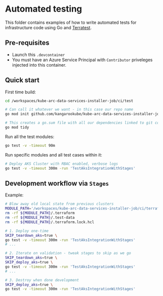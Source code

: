 # Automated testing

This folder contains examples of how to write automated tests for infrastructure code using Go and
[Terratest](https://terratest.gruntwork.io/).

## Pre-requisites

* Launch this `.devcontainer`
* You must have an Azure Service Principal with `Contributor` priveleges injected into this container.

## Quick start

First time build:
```bash
cd /workspaces/kube-arc-data-services-installer-job/ci/test

# Can call it whatever we want - in this case our repo name
go mod init github.com/kangarookube/kube-arc-data-services-installer-job

# This creates a go.sum file with all our dependencies linked to git commits, and cleans up ones not required
go mod tidy
```

Run all the test modules:

```bash
go test -v -timeout 90m
```

Run specific modules and all test cases within it:

```bash
# Deploy AKS Cluster with RBAC enabled, verbose logs
go test -v -timeout 300m -run 'TestAksIntegrationWithStages'
```

## Development workflow via `Stages`

Example:

```bash
# Blow away old local state from previous clusters
MODULE_PATH='/workspaces/kube-arc-data-services-installer-job/ci/terraform/aks-rbac'
rm -rf ${MODULE_PATH}/.terraform
rm -rf ${MODULE_PATH}/.test-data
rm -rf ${MODULE_PATH}/.terraform.lock.hcl

# 1. Deploy one-time
SKIP_teardown_aks=true \
go test -v -timeout 300m -run 'TestAksIntegrationWithStages'
# ...

# 2. Iterate on validation - tweak stages to skip as we go
SKIP_teardown_aks=true \
SKIP_deploy_aks=true \
go test -v -timeout 300m -run 'TestAksIntegrationWithStages'
# ...

# 3. Destroy when done development
SKIP_deploy_aks=true \
go test -v -timeout 300m -run 'TestAksIntegrationWithStages'
```
